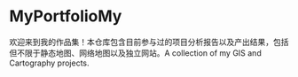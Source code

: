 # MyPortfolioMy
欢迎来到我的作品集！本仓库包含目前参与过的项目分析报告以及产出结果，包括但不限于静态地图、网络地图以及独立网站。A collection of my GIS and Cartography projects.
